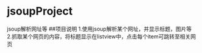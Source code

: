 # jsoupProject
jsoup解析网址等
##项目说明
1.使用jsoup解析某个网址，并显示标题，图片等  
2.抓取某个网页的内容，将标题显示在listview中，点击每个item可跳转至相关网页
